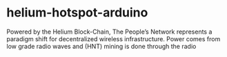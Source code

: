 # helium-hotspot-arduino
Powered by the Helium Block-Chain, The People’s Network represents a paradigm shift for decentralized wireless infrastructure. Power comes from low grade radio waves and (HNT) mining is done through the radio 
